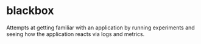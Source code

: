 # blackbox

Attempts at getting familiar with an application by running experiments
and seeing how the application reacts via logs and metrics.
